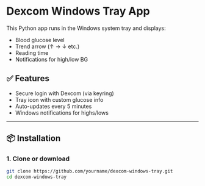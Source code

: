 # Dexcom Windows Tray App

This Python app runs in the Windows system tray and displays:

- Blood glucose level
- Trend arrow (↑ → ↓ etc.)
- Reading time
- Notifications for high/low BG

## ✅ Features

- Secure login with Dexcom (via keyring)
- Tray icon with custom glucose info
- Auto-updates every 5 minutes
- Windows notifications for highs/lows

---

## 📦 Installation

### 1. Clone or download

```bash
git clone https://github.com/yourname/dexcom-windows-tray.git
cd dexcom-windows-tray
```
